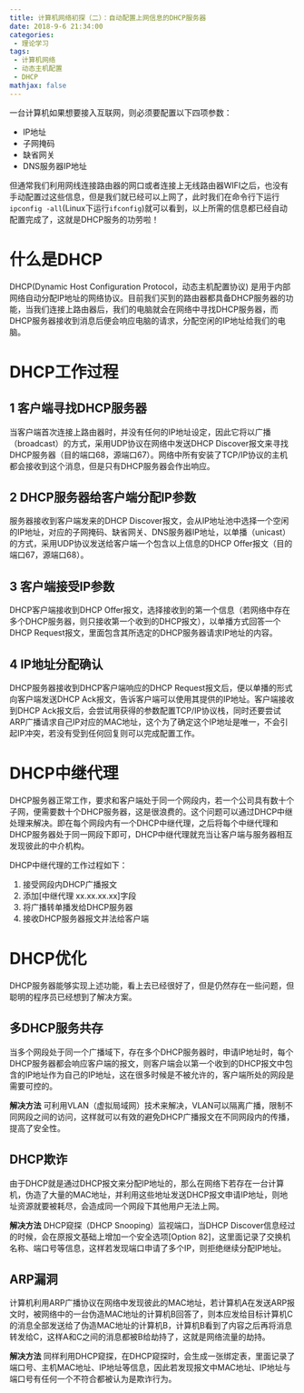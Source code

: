 ```yaml
---
title: 计算机网络初探（二）：自动配置上网信息的DHCP服务器
date: 2018-9-6 21:34:00
categories:
 - 理论学习
tags: 
 - 计算机网络
 - 动态主机配置
 - DHCP
mathjax: false
---
```


一台计算机如果想要接入互联网，则必须要配置以下四项参数：
- IP地址
- 子网掩码
- 缺省网关
- DNS服务器IP地址

但通常我们利用网线连接路由器的网口或者连接上无线路由器WIFI之后，也没有手动配置过这些信息，但是我们就已经可以上网了，此时我们在命令行下运行`ipconfig -all`(Linux下运行`ifconfig`)就可以看到，以上所需的信息都已经自动配置完成了，这就是DHCP服务的功劳啦！

# 什么是DHCP

DHCP(Dynamic Host Configuration Protocol，动态主机配置协议) 是用于内部网络自动分配IP地址的网络协议。目前我们买到的路由器都具备DHCP服务器的功能，当我们连接上路由器后，我们的电脑就会在网络中寻找DHCP服务器，而DHCP服务器接收到消息后便会响应电脑的请求，分配空闲的IP地址给我们的电脑。

# DHCP工作过程

## 1 客户端寻找DHCP服务器

当客户端首次连接上路由器时，并没有任何的IP地址设定，因此它将以广播（broadcast）的方式，采用UDP协议在网络中发送DHCP Discover报文来寻找DHCP服务器（目的端口68，源端口67）。网络中所有安装了TCP/IP协议的主机都会接收到这个消息，但是只有DHCP服务器会作出响应。

## 2 DHCP服务器给客户端分配IP参数

服务器接收到客户端发来的DHCP Discover报文，会从IP地址池中选择一个空闲的IP地址，对应的子网掩码、缺省网关、DNS服务器IP地址，以单播（unicast）的方式，采用UDP协议发送给客户端一个包含以上信息的DHCP Offer报文（目的端口67，源端口68）。

## 3 客户端接受IP参数

DHCP客户端接收到DHCP Offer报文，选择接收到的第一个信息（若网络中存在多个DHCP服务器，则只接收第一个收到的DHCP报文），以单播方式回答一个DHCP Request报文，里面包含其所选定的DHCP服务器请求IP地址的内容。

## 4 IP地址分配确认

DHCP服务器接收到DHCP客户端响应的DHCP Request报文后，便以单播的形式向客户端发送DHCP Ack报文，告诉客户端可以使用其提供的IP地址。客户端接收到DHCP Ack报文后，会尝试用获得的参数配置TCP/IP协议栈，同时还要尝试ARP广播请求自己IP对应的MAC地址，这个为了确定这个IP地址是唯一，不会引起IP冲突，若没有受到任何回复则可以完成配置工作。

# DHCP中继代理

DHCP服务器正常工作，要求和客户端处于同一个网段内，若一个公司具有数十个子网，便需要数十个DHCP服务器，这是很浪费的。这个问题可以通过DHCP中继处理来解决。即在每个网段内有一个DHCP中继代理，之后将每个中继代理和DHCP服务器处于同一网段下即可，DHCP中继代理就充当让客户端与服务器相互发现彼此的中介机构。

DHCP中继代理的工作过程如下：
1. 接受网段内DHCP广播报文
2. 添加[中继代理 xx.xx.xx.xx]字段
3. 将广播转单播发给DHCP服务器
4. 接收DHCP服务器报文并法给客户端

# DHCP优化

DHCP服务器能够实现上述功能，看上去已经很好了，但是仍然存在一些问题，但聪明的程序员已经想到了解决方案。

## 多DHCP服务共存
当多个网段处于同一个广播域下，存在多个DHCP服务器时，申请IP地址时，每个DHCP服务器都会响应客户端的报文，则客户端会以第一个收到的DHCP报文中包含的IP地址作为自己的IP地址，这在很多时候是不被允许的，客户端所处的网段是需要可控的。

**解决方法** 可利用VLAN（虚拟局域网）技术来解决，VLAN可以隔离广播，限制不同网段之间的访问，这样就可以有效的避免DHCP广播报文在不同网段内的传播，提高了安全性。

## DHCP欺诈

由于DHCP就是通过DHCP报文来分配IP地址的，那么在网络下若存在一台计算机，伪造了大量的MAC地址，并利用这些地址发送DHCP报文申请IP地址，则地址资源就要被耗尽，会造成同一个网段下其他用户无法上网。

**解决方法** DHCP窥探（DHCP Snooping）监视端口，当DHCP Discover信息经过的时候，会在原报文基础上增加一个安全选项[Option 82]，这里面记录了交换机名称、端口号等信息，这样若发现端口申请了多个IP，则拒绝继续分配IP地址。

## ARP漏洞

计算机利用ARP广播协议在网络中发现彼此的MAC地址，若计算机A在发送ARP报文时，被网络中的一台伪造MAC地址的计算机B回答了，则本应发给目标计算机C的消息全部发送给了伪造MAC地址的计算机B，计算机B看到了内容之后再将消息转发给C，这样A和C之间的消息都被B给劫持了，这就是网络流量的劫持。

**解决方法** 同样利用DHCP窥探，在DHCP窥探时，会生成一张绑定表，里面记录了端口号、主机MAC地址、IP地址等信息，因此若发现报文中MAC地址、IP地址与端口号有任何一个不符合都被认为是欺诈行为。